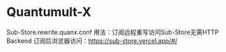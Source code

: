 # Quantumult-X


Sub-Store.rewrite.quanx.conf 
用法：订阅远程重写访问Sub-Store无需HTTP Backend
订阅后浏览器访问：https://sub-store.vercel.app/#/
